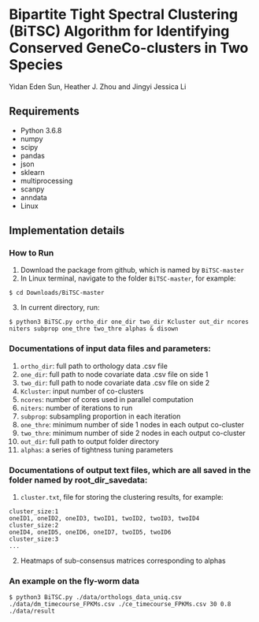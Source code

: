 # Bipartite Tight Spectral Clustering (BiTSC) Algorithm for Identifying Conserved GeneCo-clusters in Two Species
Yidan Eden Sun, Heather J. Zhou and Jingyi Jessica Li

## Requirements
* Python 3.6.8
* numpy
* scipy
* pandas
* json
* sklearn
* multiprocessing
* scanpy
* anndata
* Linux

## Implementation details

### How to Run
1. Download the package from github, which is named by ```BiTSC-master```
2. In Linux terminal, navigate to the folder ```BiTSC-master```, for example:
```shell
$ cd Downloads/BiTSC-master
```
3. In current directory, run:
```console
$ python3 BiTSC.py ortho_dir one_dir two_dir Kcluster out_dir ncores niters subprop one_thre two_thre alphas & disown
```
### Documentations of input data files and parameters:

1. ```ortho_dir```: full path to orthology data .csv file
2. ```one_dir```: full path to node covariate data .csv file on side 1
3. ```two_dir```: full path to node covariate data .csv file on side 2
4. ```Kcluster```: input number of co-clusters
5. ```ncores```: number of cores used in parallel computation
6. ```niters```: number of iterations to run 
7. ```subprop```: subsampling proportion in each iteration 
8. ```one_thre```: minimum number of side 1 nodes in each output co-cluster 
9. ```two_thre```: minimum number of side 2 nodes in each output co-cluster
10. ```out_dir```: full path to output folder directory
11. ```alphas```: a series of tightness tuning parameters

### Documentations of output text files, which are all saved in the folder named by root_dir_savedata:
1. ```cluster.txt```, file for storing the clustering results, for example:
```
cluster_size:1
oneID1, oneID2, oneID3, twoID1, twoID2, twoID3, twoID4    
cluster_size:2 
oneID4, oneID5, oneID6, oneID7, twoID5, twoID6
cluster_size:3
...
```
2. Heatmaps of sub-consensus matrices corresponding to alphas
### An example on the fly-worm data
```console
$ python3 BiTSC.py ./data/orthologs_data_uniq.csv ./data/dm_timecourse_FPKMs.csv ./ce_timecourse_FPKMs.csv 30 0.8 ./data/result
```
